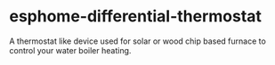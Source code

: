 # esphome-differential-thermostat

A thermostat like device used for solar or wood chip based furnace to control your water boiler heating.

